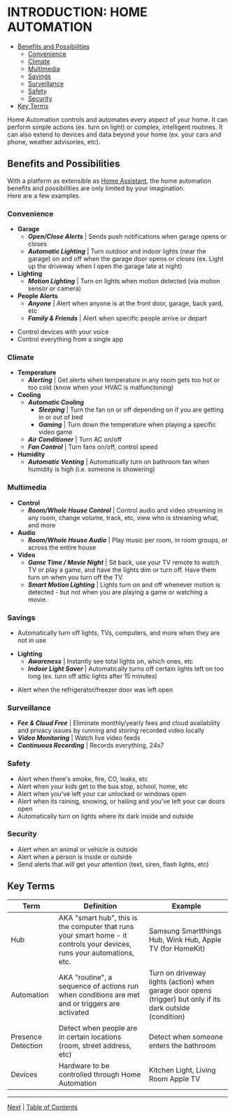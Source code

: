 # INTRODUCTION: HOME AUTOMATION

- [Benefits and Possibilities](#benefits-and-possibilities)
  - [Convenience](#convenience)
  - [Climate](#climate)
  - [Multimedia](#multimedia)
  - [Savings](#savings)
  - [Surveillance](#surveillance)
  - [Safety](#safety)
  - [Security](#security)
- [Key Terms](#key-terms)

Home Automation controls and automates every aspect of your home.  It can perform simple actions (ex. turn on light) or complex, intelligent routines.  It can also extend to devices and data beyond your home (ex. your cars and phone, weather advisories, etc).

## Benefits and Possibilities
With a platform as extensible as [Home Assistant](http://home-assistant.io), the home 
automation benefits and possibilities are only limited by your imagination.  
Here are a few examples.

### Convenience
* **Garage**
    * _**Open/Close Alerts**_ | Sends push notifications when garage opens or closes
    * _**Automatic Lighting**_ | Turn outdoor and indoor lights (near the garage) on and off when the garage door opens or closes (ex. Light up the driveway when I open the garage late at night)
* **Lighting**
    * _**Motion Lighting**_ | Turn on lights when motion detected (via motion sensor or camera)
* **People Alerts**
    * _**Anyone**_ | Alert when anyone is at the front door, garage, back yard, etc
    * _**Family & Friends**_ | Alert when specific people arrive or depart
- Control devices with your voice
- Control everything from a single app

### Climate
* **Temperature**
    * _**Alerting**_ | Get alerts when temperature in any room gets too hot or too cold (know when your HVAC is malfunctoning)
* **Cooling**
    * _**Automatic Cooling**_
        * _**Sleeping**_ | Turn the fan on or off depending on if you are getting in or out of bed
        * _**Gaming**_ | Turn down the temperature when playing a specific video game
    * _**Air Conditioner**_ | Turn AC on/off
    * _**Fan Control**_ | Turn fans on/off, control speed
* **Humidity**
    * _**Automatic Venting**_ | Automatically turn on bathroom fan when humidity is high (i.e. someone is showering)

### Multimedia
* **Control**
    * _**Room/Whole House Control**_ | Control audio and video streaming in any room, change volume, track, etc, view who is streaming what, and more
* **Audio**
    * _**Room/Whole House Audio**_ | Play music per room, in room groups, or across the entire house
* **Video**
    * _**Game Time / Movie Night**_ | Sit back, use your TV remote to watch TV or play a game, and have the lights dim or turn off.  Have them turn on when you turn off the TV.
    * _**Smart Motion Lighting**_ | Lights turn on and off whenever motion is detected - but not when you are playing a game or watching a movie.

### Savings
- Automatically turn off lights, TVs, computers, and more when they are not in use
* **Lighting**
    * _**Awareness**_ | Instantly see total lights on, which ones, etc
    * _**Indoor Light Saver**_ | Automatically turns off certain lights left on too long (ex. turn off attic lights after 15 minutes)
- Alert when the refrigerator/freezer door was left open

### Surveillance
* _**Fee & Cloud Free**_ | Eliminate monthly/yearly fees and cloud availability and privacy issues by running and storing recorded video locally
* _**Video Monitoring**_ | Watch live video feeds
* _**Continuous Recording**_ | Records everything, 24x7

### Safety
- Alert when there's smoke, fire, CO, leaks, etc
- Alert when your kids get to the bus stop, school, home, etc
- Alert when you've left your car unlocked or windows open
- Alert when its raining, snowing, or hailing and you've left your car doors open
- Automatically turn on lights where its dark inside and outside

### Security
- Alert when an animal or vehicle is outside
- Alert when a person is inside or outside
- Send alerts that will get your attention (text, siren, flash lights, etc)

## Key Terms

Term | Definition | Example
--|--|--
Hub | AKA "smart hub", this is the computer that runs your smart home - it controls your devices, runs your automations, etc. | Samsung Smartthings Hub, Wink Hub, Apple TV (for HomeKit)
Automation | AKA "routine", a sequence of actions run when conditions are met and or triggers are activated | Turn on driveway lights (action) when garage door opens (trigger) but only if its dark outside (condition)
Presence Detection | Detect when people are in certain locations (room, street address, etc) | Detect when someone enters the bathroom
Devices | Hardware to be controlled through Home Automation | Kitchen Light, Living Room Apple TV

***

[Next](home-assistant.md) |
[Table of Contents](../README.md#table-of-contents)